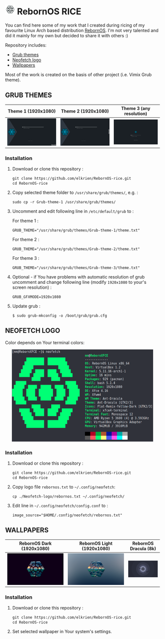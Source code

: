 # <img src="https://raw.githubusercontent.com/elkrien/RebornOS-rice/main/Icon/rebornos.png?raw=true"> RebornOS RICE

You can find here some of my work that I created during ricing of my favourite Linux Arch based distribution [RebornOS](https://rebornos.org/). I'm not very talented and did it mainly for my own but decided to share it with others :) 

Repository includes:

* [Grub themes](README.md#grub-themes)
* [Neofetch logo](README.md#neofetch-logo)
* [Wallpapers](README.md#wallpapers)

Most of the work is created on the basis of other project (i.e. Vimix Grub theme).

## GRUB THEMES

|Theme 1 (1920x1080)|Theme 2 (1920x1080)|Theme 3 (any resolution)|
|:-:|:-:|:-:|
|![img](https://raw.githubusercontent.com/elkrien/RebornOS-rice/main/theme1.png)|![img](https://raw.githubusercontent.com/elkrien/RebornOS-rice/main/theme2.png)|![img](https://raw.githubusercontent.com/elkrien/RebornOS-rice/main/theme3.png)|

### Installation

1. Download or clone this repository :

   ```shell
   git clone https://github.com/elkrien/RebornOS-rice.git
   cd RebornOS-rice
   ```

2. Copy selected theme folder to `/usr/share/grub/themes/`, e.g. :

   ```shell
   sudo cp -r Grub-theme-1 /usr/share/grub/themes/
   ```

3. Uncomment and edit following line in `/etc/default/grub` to :

   For theme 1 :

   ```shell
   GRUB_THEME="/usr/share/grub/themes/Grub-theme-1/theme.txt"
   ```

   For theme 2 :

   ```shell
   GRUB_THEME="/usr/share/grub/themes/Grub-theme-2/theme.txt"
   ```

   For theme 3 :

   ```shell
   GRUB_THEME="/usr/share/grub/themes/Grub-theme-3/theme.txt"
   ```

4. Optional - if You have problems with automatic resolution of grub uncomment and change following line (modify `1920x1080` to your's screen resolution) :

   ```shell
   GRUB_GFXMODE=1920x1080
   ```

5. Update grub :

   ```shell
   $ sudo grub-mkconfig -o /boot/grub/grub.cfg
   ```

   

## NEOFETCH LOGO

Color depends on Your terminal colors:

<p align="center">
  <img width="460" height="300" src="https://github.com/elkrien/RebornOS-rice/blob/main/neofetch.png?raw=true">
</p>


### Installation

1. Download or clone this repository :

   ```shell
   git clone https://github.com/elkrien/RebornOS-rice.git
   cd RebornOS-rice
   ```

2. Copy logo file `rebornos.txt` to `~/.config/neofetch`:

   ```shell
   cp ./Neofetch-logo/rebornos.txt ~/.config/neofetch/
   ```

3. Edit line in `~/.config/neofetch/config.conf` to :

   ```shell
   image_source="$HOME/.config/neofetch/rebornos.txt" 
   ```

   

## WALLPAPERS

|                  RebornOS Dark (1920x1080)                   |                  RebornOS Light (1920x1080)                  |                    RebornOS Dracula (8k)                     |
| :----------------------------------------------------------: | :----------------------------------------------------------: | :----------------------------------------------------------: |
| ![img](https://raw.githubusercontent.com/elkrien/RebornOS-rice/main/Wallpapers/001-reborn-dark.png) | ![img](https://raw.githubusercontent.com/elkrien/RebornOS-rice/main/Wallpapers/002-reborn-light.png) | <img src="https://raw.githubusercontent.com/elkrien/RebornOS-rice/main/Wallpapers/003-reborn-dracula.png" alt="img" style="zoom:33%;" /> |

### Installation

1. Download or clone this repository :

   ```shell
   git clone https://github.com/elkrien/RebornOS-rice.git
   cd RebornOS-rice
   ```

2. Set selected wallpaper in Your system's settings.

##### 

